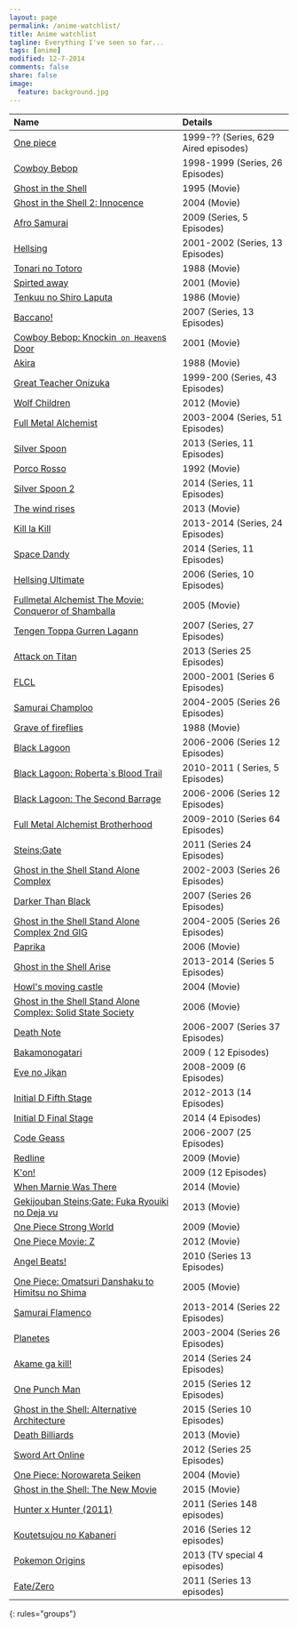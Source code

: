 ```yaml
---
layout: page
permalink: /anime-watchlist/
title: Anime watchlist
tagline: Everything I've seen so far...
tags: [anime]
modified: 12-7-2014
comments: false
share: false
image:
  feature: background.jpg
---
```


| Name    | Details |
|:--------|:--------|
| [One piece](http://anidb.net/perl-bin/animedb.pl?show=anime&aid=69)   | 1999-?? (Series, 629 Aired episodes)  |
| [Cowboy Bebop](http://anidb.net/perl-bin/animedb.pl?show=anime&aid=23)| 1998-1999 (Series, 26 Episodes)   |
| [Ghost in the Shell](http://anidb.net/perl-bin/animedb.pl?show=anime&aid=61)| 1995 (Movie)   |
| [Ghost in the Shell 2: Innocence](http://anidb.net/perl-bin/animedb.pl?show=anime&aid=890) | 2004 (Movie) |
| [Afro Samurai](http://anidb.net/perl-bin/animedb.pl?show=anime&aid=2656)     | 2009 (Series, 5 Episodes) |
| [Hellsing](http://anidb.net/perl-bin/animedb.pl?show=anime&aid=32)  | 2001-2002 (Series, 13 Episodes)   |
| [Tonari no Totoro](http://anidb.net/perl-bin/animedb.pl?show=anime&aid=303) | 1988 (Movie) |
| [Spirted away](http://anidb.net/perl-bin/animedb.pl?show=anime&aid=112) | 2001 (Movie) |
| [Tenkuu no Shiro Laputa](http://anidb.net/perl-bin/animedb.pl?show=anime&aid=331) | 1986 (Movie) |
| [Baccano!](http://anidb.net/perl-bin/animedb.pl?show=anime&aid=4897) | 2007 (Series, 13 Episodes) |
| [Cowboy Bebop: Knockin` on Heaven`s Door](http://anidb.net/perl-bin/animedb.pl?show=anime&aid=219) | 2001 (Movie) |
| [Akira](http://anidb.net/perl-bin/animedb.pl?show=anime&aid=28) | 1988 (Movie) |
| [Great Teacher Onizuka](http://anidb.net/perl-bin/animedb.pl?show=anime&aid=191) | 1999-200 (Series, 43 Episodes) |
| [Wolf Children](http://anidb.net/perl-bin/animedb.pl?show=anime&aid=8832) | 2012 (Movie) |
| [Full Metal Alchemist](http://anidb.net/perl-bin/animedb.pl?show=anime&aid=979) | 2003-2004 (Series, 51 Episodes) |
| [Silver Spoon](http://anidb.net/perl-bin/animedb.pl?show=anime&aid=9606) | 2013 (Series, 11 Episodes) |
| [Porco Rosso](http://anidb.net/perl-bin/animedb.pl?show=anime&aid=306) | 1992 (Movie) |
| [Silver Spoon 2](http://anidb.net/perl-bin/animedb.pl?show=anime&aid=9968) | 2014 (Series, 11 Episodes) |
| [The wind rises](http://anidb.net/perl-bin/animedb.pl?show=anime&aid=9514) | 2013 (Movie) |
| [Kill la Kill](http://anidb.net/perl-bin/animedb.pl?show=anime&aid=9875) | 2013-2014 (Series, 24 Episodes)  |
| [Space Dandy](http://anidb.net/perl-bin/animedb.pl?show=anime&aid=10027) | 2014 (Series, 11 Episodes) |
| [Hellsing Ultimate](http://anidb.net/perl-bin/animedb.pl?show=anime&aid=3296) | 2006 (Series, 10 Episodes) |
| [Fullmetal Alchemist The Movie: Conqueror of Shamballa](http://anidb.net/perl-bin/animedb.pl?show=anime&aid=2359) | 2005 (Movie) |
| [Tengen Toppa Gurren Lagann](http://anidb.net/perl-bin/animedb.pl?show=anime&aid=4575) | 2007 (Series, 27 Episodes) |
| [Attack on Titan](http://anidb.net/perl-bin/animedb.pl?show=anime&aid=9541) |  2013 (Series 25 Episodes) |
| [FLCL](http://anidb.net/perl-bin/animedb.pl?show=anime&aid=117)| 2000-2001 (Series 6 Episodes) |
| [Samurai Champloo](http://anidb.net/perl-bin/animedb.pl?show=anime&aid=1543)| 2004-2005 (Series 26 Episodes) |
| [Grave of fireflies](http://anidb.net/perl-bin/animedb.pl?show=anime&aid=332) | 1988 (Movie) |
| [Black Lagoon](http://anidb.net/perl-bin/animedb.pl?show=anime&aid=3395) | 2006-2006  (Series 12 Episodes) | 
| [Black Lagoon: Roberta`s Blood Trail](http://anidb.net/perl-bin/animedb.pl?show=anime&aid=6645) | 2010-2011 ( Series, 5 Episodes) |
| [Black Lagoon: The Second Barrage](http://anidb.net/perl-bin/animedb.pl?show=anime&aid=4597) | 2006-2006 (Series 12 Episodes) |
| [Full Metal Alchemist Brotherhood](http://anidb.net/perl-bin/animedb.pl?show=anime&aid=6107) | 2009-2010 (Series 64 Episodes) |
| [Steins;Gate](http://anidb.net/perl-bin/animedb.pl?show=anime&aid=7729) | 2011 (Series 24 Episodes) |
| [Ghost in the Shell Stand Alone Complex](http://anidb.net/perl-bin/animedb.pl?show=anime&aid=247) | 2002-2003 (Series 26 Episodes) |
| [Darker Than Black](http://anidb.net/perl-bin/animedb.pl?show=anime&aid=4906) | 2007 (Series 26 Episodes) |
| [Ghost in the Shell Stand Alone Complex 2nd GIG](http://anidb.net/perl-bin/animedb.pl?show=anime&aid=1176) | 2004-2005 (Series 26 Episodes) |
| [Paprika](http://anidb.net/perl-bin/animedb.pl?show=anime&aid=4191) | 2006 (Movie) |
| [Ghost in the Shell Arise](http://anidb.net/perl-bin/animedb.pl?show=anime&aid=9658) | 2013-2014 (Series 5 Episodes) |
| [Howl's moving castle](http://anidb.net/perl-bin/animedb.pl?show=anime&aid=1218) | 2004 (Movie) |
| [Ghost in the Shell Stand Alone Complex: Solid State Society](http://anidb.net/perl-bin/animedb.pl?show=anime&aid=4414) | 2006 (Movie) |
| [Death Note](http://anidb.net/perl-bin/animedb.pl?show=anime&aid=4563) | 2006-2007 (Series 37 Episodes) |
| [Bakamonogatari](http://anidb.net/perl-bin/animedb.pl?show=anime&aid=6327) | 2009 ( 12 Episodes) |
| [Eve no Jikan](http://anidb.net/perl-bin/animedb.pl?show=anime&aid=5132) | 2008-2009 (6 Episodes) |
| [Initial D Fifth Stage](http://anidb.net/perl-bin/animedb.pl?show=anime&aid=9344) | 2012-2013 (14 Episodes) |
| [Initial D Final Stage](http://anidb.net/perl-bin/animedb.pl?show=anime&aid=10486) | 2014 (4 Episodes) |
| [Code Geass](http://anidb.net/perl-bin/animedb.pl?show=anime&aid=4521) | 2006-2007 (25 Episodes) |
| [Redline](http://anidb.net/perl-bin/animedb.pl?show=anime&aid=6529) | 2009 (Movie) |
| [K'on!](http://anidb.net/perl-bin/animedb.pl?show=anime&aid=6257) | 2009 (12 Episodes) |
| [When Marnie Was There](http://anidb.net/perl-bin/animedb.pl?show=anime&aid=10313) | 2014 (Movie) |
| [Gekijouban Steins;Gate: Fuka Ryouiki no Deja vu](http://anidb.net/perl-bin/animedb.pl?show=anime&aid=8655) | 2013 (Movie) |
| [One Piece Strong World](http://anidb.net/perl-bin/animedb.pl?show=anime&aid=6537) | 2009 (Movie) |
| [One Piece Movie: Z](http://anidb.net/perl-bin/animedb.pl?show=anime&aid=8940) | 2012 (Movie) |
| [Angel Beats!](http://anidb.net/perl-bin/animedb.pl?show=anime&aid=6564) | 2010 (Series 13 Episodes) |
| [One Piece: Omatsuri Danshaku to Himitsu no Shima](http://anidb.net/perl-bin/animedb.pl?show=anime&aid=2644) | 2005 (Movie) |
| [Samurai Flamenco](http://anidb.net/perl-bin/animedb.pl?show=anime&aid=9967) | 2013-2014 (Series 22 Episodes) |
| [Planetes](http://anidb.net/perl-bin/animedb.pl?show=anime&aid=895) | 2003-2004 (Series 26 Episodes) |
| [Akame ga kill!](http://anidb.net/perl-bin/animedb.pl?show=anime&aid=10407) | 2014 (Series 24 Episodes) |
| [One Punch Man](http://anidb.net/perl-bin/animedb.pl?show=anime&aid=11123) | 2015 (Series 12 Episodes) |
| [Ghost in the Shell: Alternative Architecture](http://anidb.net/perl-bin/animedb.pl?show=anime&aid=11023) | 2015 (Series 10 Episodes) |
| [Death Billiards](https://anidb.net/perl-bin/animedb.pl?show=anime&aid=9253) | 2013 (Movie) |
| [Sword Art Online](https://anidb.net/perl-bin/animedb.pl?show=anime&aid=8692) | 2012 (Series 25 Episodes) |
| [One Piece: Norowareta Seiken](https://anidb.net/perl-bin/animedb.pl?show=anime&aid=2036) | 2004 (Movie) |
| [Ghost in the Shell: The New Movie](https://anidb.net/perl-bin/animedb.pl?show=anime&aid=10824) | 2015 (Movie) |
| [Hunter x Hunter (2011)](https://anidb.net/perl-bin/animedb.pl?show=anime&aid=8550) | 2011 (Series 148 episodes) |
| [Koutetsujou no Kabaneri](https://anidb.net/perl-bin/animedb.pl?show=anime&aid=10951) | 2016 (Series 12 episodes) |
| [Pokemon Origins](https://anidb.net/perl-bin/animedb.pl?show=anime&aid=10031) | 2013 (TV special 4 episodes) |
| [Fate/Zero](http://anidb.net/perl-bin/animedb.pl?show=anime&aid=8160) | 2011 (Series 13 episodes) |
{: rules="groups"}
